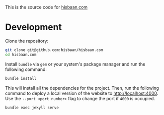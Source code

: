 This is the source code for [hisbaan.com](https://hisbaan.com)

# Development

Clone the repository:

```bash
git clone git@github.com:hisbaan/hisbaan.com
cd hisbaan.com
```

Install `bundle` via `gem` or your system's package manager and run the
following command:

```bash
bundle install
```

This will install all the dependencies for the project. Then, run the
following command to deploy a local version of the website to
<http://localhost:4000>. Use the `--port <port number>` flag to change
the port if `4000` is occupied.

```bash
bundle exec jekyll serve
```
